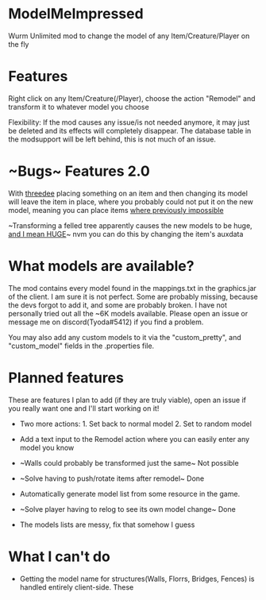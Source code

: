 # ModelMeImpressed
Wurm Unlimited mod to change the model of any Item/Creature/Player on the fly

# Features
Right click on any Item/Creature(/Player), choose the action "Remodel" and transform it to whatever model you choose

Flexibility: If the mod causes any issue/is not needed anymore, it may just be deleted and its effects will completely disappear. The database table in the modsupport will be left behind, this is not much of an issue.

# ~Bugs~ Features 2.0
With <a href="https://github.com/bdew-wurm/threedee">threedee</a> placing something on an item and then changing its model will leave the item in place, where you probably could not put it on the new model, meaning you can place items <a href="https://wurmcw.ddns.net/images/after.png">where previously impossible</a>

~Transforming a felled tree apparently causes the new models to be huge, <a href="https://wurmcw.ddns.net/images/unicornforscale.png">and I mean HUGE</a>~ nvm you can do this by changing the item's auxdata

# What models are available?
The mod contains every model found in the mappings.txt in the graphics.jar of the client. I am sure it is not perfect. Some are probably missing, because the devs forgot to add it, and some are probably broken. I have not personally tried out all the ~6K models available. Please open an issue or message me on discord(Tyoda#5412) if you find a problem.

You may also add any custom models to it via the "custom_pretty", and "custom_model" fields in the .properties file.

# Planned features
These are features I plan to add (if they are truly viable), open an issue if you really want one and I'll start working on it!

 - Two more actions: 1. Set back to normal model 2. Set to random model

 - Add a text input to the Remodel action where you can easily enter any model you know

 - ~Walls could probably be transformed just the same~ Not possible

 - ~Solve having to push/rotate items after remodel~ Done

 - Automatically generate model list from some resource in the game.

 - ~Solve player having to relog to see its own model change~ Done
 
 - The models lists are messy, fix that somehow I guess

# What I can't do
 - Getting the model name for structures(Walls, Florrs, Bridges, Fences) is handled entirely client-side. These 

